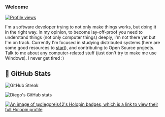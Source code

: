 
### Welcome
 [![Profile views](https://u8views.com/api/v1/github/profiles/79876389/views/day-week-month-total-count.svg)](https://u8views.com/github/diegoreis42)

I'm a software developer trying to not only make things works, but doing it in the right way. In my opinion, to become lay-off-proof you need to understand things (not only computer things) deeply, I'm not there yet but I'm on track. Currently I'm focused in studying distributed systems (here are some good resources to [start](https://blog.diegoreis.me/lists/blogs/)), and contributing to Open Source projects. Talk to me about any computer-related stuff (just don't try to make me use Windows). I never get tired :)

## 💪 GitHub Stats

![GitHub Streak](http://github-readme-streak-stats.herokuapp.com?user=diegoreis42&theme=dark&hide_border=true&mode=weekly&hide_total_contributions=true)

![Diego's GitHub stats](https://github-readme-stats.vercel.app/api?username=diegoreis42&show_icons=true&theme=radical)

[![An image of @diegoreis42's Holopin badges, which is a link to view their full Holopin profile](https://holopin.me/diegoreis42)](https://holopin.io/@diegoreis42)
